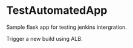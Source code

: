 # TestAutomatedApp

Sample flask app for testing jenkins intergration.

Trigger a new build using ALB.

